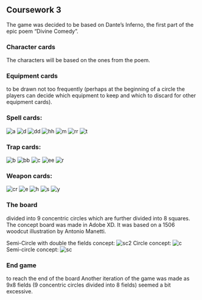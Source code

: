 ## Coursework 3

The game was decided to be based on Dante’s Inferno, the first part of the epic poem “Divine Comedy”. 

### Character cards
The characters will be based on the ones from the poem.

### Equipment cards
to be drawn not too frequently (perhaps at the beginning of a circle the players can decide which equipment to keep and which to discard for other equipment cards).
### Spell cards:
![a](/img/arrow.png)
![d](/img/demo.png)
![dd](/img/doppler.png)
![hh](/img/hell.png)
![m](/img/magidem.png)
![rr](/img/revive.png)
![t](/img/time.png)

### Trap cards:
![b](/img/bgl.png)
![bb](/img/block.png)
![c](/img/cf.png)
![ee](/img/eye.png)
![r](/img/reflect.png)

### Weapon cards:
![cr](/img/cross.png)
![e](/img/extendedArm.png)
![h](/img/halberd.png)
![s](/img/scythe.png)
![y](/img/yamato.png)

### The board
divided into 9 concentric circles which are further divided into 8 squares. The concept board was made in Adobe XD. It was based on a 1506 woodcut illustration by Antonio Manetti.

Semi-Circle with double the fields concept:
![sc2](semiCircle2.png)
Circle concept:
![c](InfernoBoard1.png)
Semi-circle concept:
![sc](semiCircle.png)

### End game
to reach the end of the board
Another iteration of the game was made as 9x8 fields (9 concentric circles divided into 8 fields) seemed a bit excessive.
